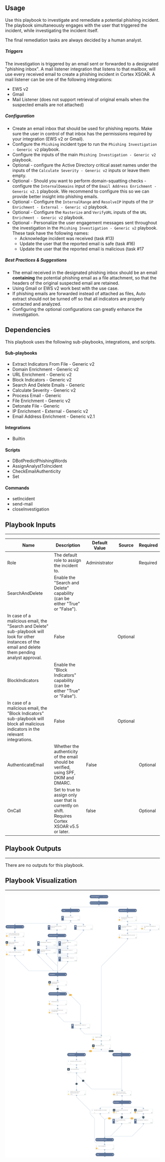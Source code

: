 ## Usage

Use this playbook to investigate and remediate a potential phishing incident. The playbook simultaneously engages with the user that triggered the incident, while investigating the incident itself.

The final remediation tasks are always decided by a human analyst.

##### Triggers
The investigation is triggered by an email sent or forwarded to a designated "phishing inbox". A mail listener integration that listens to that mailbox, will use every received email to create a phishing incident in Cortex XSOAR.
A mail listener can be one of the following integrations:
- EWS v2
- Gmail
- Mail Listener (does not support retrieval of original emails when the suspected emails are not attached)

##### Configuration
- Create an email inbox that should be used for phishing reports. Make sure the user in control of that inbox has the permissions required by your integration (EWS v2 or Gmail).
- Configure the `Phishing` incident type to run the `Phishing Investigation - Generic v2` playbook.
- Configure the inputs of the main `Phishing Investigation - Generic v2` playbook.
- Optional - configure the Active Directory critical asset names under the inputs of the `Calculate Severity - Generic v2` inputs or leave them empty.
- Optional - Should you want to perform domain-squatting checks - configure the `InternalDomains` input of the `Email Address Enrichment - Generic v2.1` playbook. We recommend to configure this so we can provide better insight into phishing emails.
- Optional - Configure the `InternalRange` and `ResolveIP` inputs of the `IP Enrichment - External - Generic v2` playbook.
- Optional - Configure the `Rasterize` and `VerifyURL` inputs of the `URL Enrichment - Generic v2` playbook.
- Optional - Personalize the user engagement messages sent throughout the investigation in the `Phishing Investigation - Generic v2` playbook. 
These task have the following names:
  - Acknowledge incident was received (task #13)
  - Update the user that the reported email is safe (task #16)
  - Update the user that the reported email is malicious (task #17
  
##### Best Practices & Suggestions
- The email received in the designated phishing inbox should be an email **containing** the potential phishing email as a file attachment, so that the headers of the original suspected email are retained.
- Using Gmail or EWS v2 work best with the use case.
- If phishing emails are forwarded instead of attached as files, Auto extract should not be turned off so that all indicators are properly extracted and analyzed.
- Configuring the optional configurations can greatly enhance the investigation.


## Dependencies
This playbook uses the following sub-playbooks, integrations, and scripts.

#### Sub-playbooks
* Extract Indicators From File - Generic v2
* Domain Enrichment - Generic v2
* URL Enrichment - Generic v2
* Block Indicators - Generic v2
* Search And Delete Emails - Generic
* Calculate Severity - Generic v2
* Process Email - Generic
* File Enrichment - Generic v2
* Detonate File - Generic
* IP Enrichment - External - Generic v2
* Email Address Enrichment - Generic v2.1

#### Integrations
* Builtin

#### Scripts
* DBotPredictPhishingWords
* AssignAnalystToIncident
* CheckEmailAuthenticity
* Set

#### Commands
* setIncident
* send-mail
* closeInvestigation

## Playbook Inputs
---

| **Name** | **Description** | **Default Value** | **Source** | **Required** |
| --- | --- | --- | --- | --- |
| Role | The default role to assign the incident to. | Administrator |  | Required |
| SearchAndDelete | Enable the &quot;Search and Delete&quot; capability \(can be either &quot;True&quot; or &quot;False&quot;\).
In case of a malicious email, the &quot;Search and Delete&quot; sub\-playbook will look for other instances of the email and delete them pending analyst approval. | False |  | Optional |
| BlockIndicators | Enable the &quot;Block Indicators&quot; capability \(can be either &quot;True&quot; or &quot;False&quot;\).
In case of a malicious email, the &quot;Block Indicators&quot; sub\-playbook will block all malicious indicators in the relevant integrations. | False |  | Optional |
| AuthenticateEmail | Whether the authenticity of the email should be verified, using SPF, DKIM and DMARC. | False |  | Optional |
| OnCall | Set to true to assign only user that is currently on shift. Requires Cortex XSOAR v5.5 or later. | false |  | Optional |

## Playbook Outputs
---
There are no outputs for this playbook.


## Playbook Visualization
---
![Phishing_Investigation_Generic_v2](https://github.com/demisto/content/raw/4000f5d617a0929a78095a6bb3aa90279b9ee527/Packs/Phishing/doc_files/Phishing_Investigation_Generic_v2.png)
